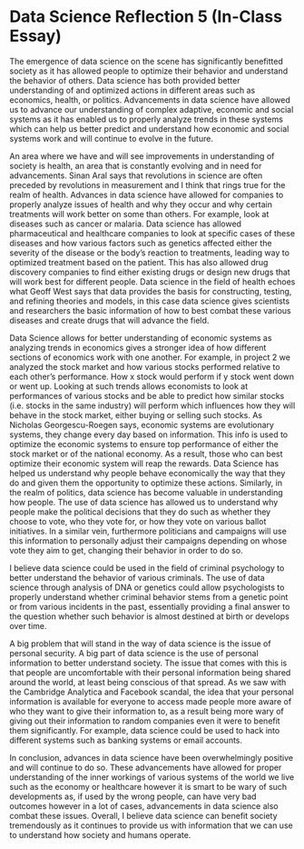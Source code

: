 # Data Science Reflection 5 (In-Class Essay)

The emergence of data science on the scene has significantly benefitted society as it has allowed people to optimize their behavior and understand the behavior of others. Data science has both provided better understanding of and optimized actions in different areas such as economics, health, or politics. Advancements in data science have allowed us to advance our understanding of complex adaptive, economic and social systems as it has enabled us to properly analyze trends in these systems which can help us better predict and understand how economic and social systems work and will continue to evolve in the future.

An area where we have and will see improvements in understanding of society is health, an area that is constantly evolving and in need for advancements. Sinan Aral says that revolutions in science are often preceded by revolutions in measurement and I think that rings true for the realm of health. Advances in data science have allowed for companies to properly analyze issues of health and why they occur and why certain treatments will work better on some than others. For example, look at diseases such as cancer or malaria. Data science has allowed pharmaceutical and healthcare companies to look at specific cases of these diseases and how various factors such as genetics affected either the severity of the disease or the body’s reaction to treatments, leading way to optimized treatment based on the patient. This has also allowed drug discovery companies to find either existing drugs or design new drugs that will work best for different people. Data science in the field of health echoes what Geoff West says that data provides the basis for constructing, testing, and refining theories and models, in this case data science gives scientists and researchers the basic information of how to best combat these various diseases and create drugs that will advance the field.

Data Science allows for better understanding of economic systems as analyzing trends in economics gives a stronger idea of how different sections of economics work with one another. For example, in project 2 we analyzed the stock market and how various stocks performed relative to each other’s performance. How x stock would perform if y stock went down or went up. Looking at such trends allows economists to look at performances of various stocks and be able to predict how similar stocks (i.e. stocks in the same industry) will perform which influences how they will behave in the stock market, either buying or selling such stocks. As Nicholas Georgescu-Roegen says, economic systems are evolutionary systems, they change every day based on information. This info is used to optimize the economic systems to ensure top performance of either the stock market or of the national economy. As a result, those who can best optimize their economic system will reap the rewards. Data Science has helped us understand why people behave economically the way that they do and given them the opportunity to optimize these actions. Similarly, in the realm of politics, data science has become valuable in understanding how people. The use of data science has allowed us to understand why people make the political decisions that they do such as whether they choose to vote, who they vote for, or how they vote on various ballot initiatives. In a similar vein, furthermore politicians and campaigns will use this information to personally adjust their campaigns depending on whose vote they aim to get, changing their behavior in order to do so.

I believe data science could be used in the field of criminal psychology to better understand the behavior of various criminals. The use of data science through analysis of DNA or genetics could allow psychologists to properly understand whether criminal behavior stems from a genetic point or from various incidents in the past, essentially providing a final answer to the question whether such behavior is almost destined at birth or develops over time.

A big problem that will stand in the way of data science is the issue of personal security. A big part of data science is the use of personal information to better understand society. The issue that comes with this is that people are uncomfortable with their personal information being shared around the world, at least being conscious of that spread. As we saw with the Cambridge Analytica and Facebook scandal, the idea that your personal information is available for everyone to access made people more aware of who they want to give their information to, as a result being more wary of giving out their information to random companies even it were to benefit them significantly. For example, data science could be used to hack into different systems such as banking systems or email accounts.  

In conclusion, advances in data science have been overwhelmingly positive and will continue to do so. These advancements have allowed for proper understanding of the inner workings of various systems of the world we live such as the economy or healthcare however it is smart to be wary of such developments as, if used by the wrong people, can have very bad outcomes however in a lot of cases, advancements in data science also combat these issues. Overall, I believe data science can benefit society tremendously as it continues to provide us with information that we can use to understand how society and humans operate.
